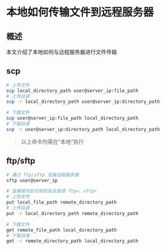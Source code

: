 # 本地如何传输文件到远程服务器

## 概述

本文介绍了本地如何与远程服务器进行文件传输

## scp

```sh
# 上传文件
scp local_directory_path user@server_ip:file_path
# 上传目录
scp -r local_directory_path user@server_ip:directory_path

# 下载文件
scp user@server_ip:file_path local_directory_path
# 下载目录
scp -r user@server_ip:directory_path local_directory_path
```

> 以上命令均需在“本地”执行

## ftp/sftp

```sh
# 通过 ftp/sftp 连接远程服务器
sftp user@server_ip

# 连接成功后光标前处会变成 ftp>、sftp>
# 上传文件
put local_file_path remote_directory_path
# 上传目录
put -r local_directory_path remote_directory_path

# 下载文件
get remote_file_path local_directory_path
# 下载目录
get -r remote_directory_path local_directory_path
```
